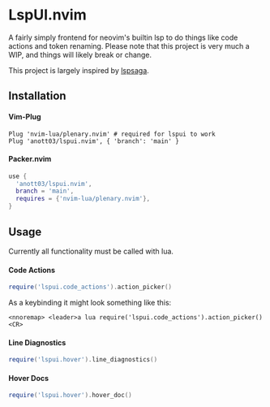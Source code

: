 # LspUI.nvim
A fairly simply frontend for neovim's builtin lsp to do things like code actions and token renaming. Please note that this project is very much a WIP, and things will likely break or change.

This project is largely inspired by [lspsaga](https://github.com/glepnir/lspsaga.nvim).

## Installation
#### Vim-Plug
```viml
Plug 'nvim-lua/plenary.nvim' # required for lspui to work
Plug 'anott03/lspui.nvim', { 'branch': 'main' }
```
#### Packer.nvim
```lua
use {
  'anott03/lspui.nvim',
  branch = 'main',
  requires = {'nvim-lua/plenary.nvim'},
}
```

## Usage
Currently all functionality must be called with lua.
#### Code Actions
```lua
require('lspui.code_actions').action_picker()
```
As a keybinding it might look something like this:
```vim
<nnoremap> <leader>a lua require('lspui.code_actions').action_picker()<CR>
```
#### Line Diagnostics
```lua
require('lspui.hover').line_diagnostics()
```
#### Hover Docs
```lua
require('lspui.hover').hover_doc()
```
